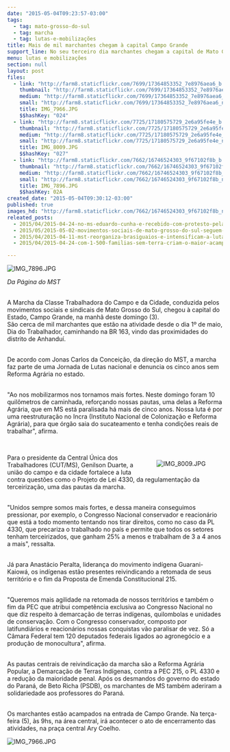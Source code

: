 ```yaml
---
date: "2015-05-04T09:23:57-03:00"
tags:
  - tag: mato-grosso-do-sul
  - tag: marcha
  - tag: lutas-e-mobilizações
title: Mais de mil marchantes chegam à capital Campo Grande
support_line: ​No seu terceiro dia marchantes chegam a capital de Mato Grosso do Sul reivindicando direitos trabalhistas e reformas no país.
menu: lutas e mobilizações
section: null
layout: post
files:
  - link: "http://farm8.staticflickr.com/7699/17364853352_7e8976aea6_b.jpg"
    thumbnail: "http://farm8.staticflickr.com/7699/17364853352_7e8976aea6_t.jpg"
    medium: "http://farm8.staticflickr.com/7699/17364853352_7e8976aea6_z.jpg"
    small: "http://farm8.staticflickr.com/7699/17364853352_7e8976aea6_n.jpg"
    title: IMG_7966.JPG
    $$hashKey: "024"
  - link: "http://farm8.staticflickr.com/7725/17180575729_2e6a95fe4e_b.jpg"
    thumbnail: "http://farm8.staticflickr.com/7725/17180575729_2e6a95fe4e_t.jpg"
    medium: "http://farm8.staticflickr.com/7725/17180575729_2e6a95fe4e_z.jpg"
    small: "http://farm8.staticflickr.com/7725/17180575729_2e6a95fe4e_n.jpg"
    title: IMG_8009.JPG
    $$hashKey: "027"
  - link: "http://farm8.staticflickr.com/7662/16746524303_9f67102f8b_b.jpg"
    thumbnail: "http://farm8.staticflickr.com/7662/16746524303_9f67102f8b_t.jpg"
    medium: "http://farm8.staticflickr.com/7662/16746524303_9f67102f8b_z.jpg"
    small: "http://farm8.staticflickr.com/7662/16746524303_9f67102f8b_n.jpg"
    title: IMG_7896.JPG
    $$hashKey: 02A
created_date: "2015-05-04T09:30:12-03:00"
published: true
images_hd: "http://farm8.staticflickr.com/7662/16746524303_9f67102f8b_n.jpg"
releated_posts:
  - 2015/04/2015-04-24-no-ms-eduardo-cunha-e-recebido-com-protesto-pela-classe-trabalhadora.md
  - 2015/05/2015-05-02-movimentos-sociais-de-mato-grosso-do-sul-seguem-em-marcha-rumo-a-capital.md
  - 2015/04/2015-04-11-mst-reorganiza-brasiguaios-e-intensificam-a-luta-pela-terra-em-mato-grosso-do-sul.md
  - 2015/04/2015-04-24-com-1-500-familias-sem-terra-criam-o-maior-acampamento-de-ms.md

---
```

<p><img alt="IMG_7896.JPG" src="http://farm8.staticflickr.com/7662/16746524303_9f67102f8b_b.jpg" /></p>

<p><em>Da P&aacute;gina do MST</em></p>

<p><br />
A Marcha da Classe Trabalhadora do Campo e da Cidade, conduzida pelos movimentos sociais e sindicais de Mato Grosso do Sul, chegou &agrave; capital do Estado, Campo Grande, na manh&atilde; deste domingo (3).&nbsp;<br />
S&atilde;o cerca de mil marchantes que est&atilde;o na atividade desde o dia 1&ordm; de maio, Dia do Trabalhador, caminhando na BR 163, vindo das proximidades do distrito de Anhandu&iacute;.</p>

<p><br />
De acordo com Jonas Carlos da Concei&ccedil;&atilde;o, da dire&ccedil;&atilde;o do MST, a marcha faz parte de uma Jornada de Lutas nacional e denuncia os cinco anos sem Reforma Agr&aacute;ria no estado.&nbsp;</p>

<p><br />
&quot;Ao nos mobilizarmos nos tornamos mais fortes. Neste domingo foram 10 quil&ocirc;metros de caminhada, refor&ccedil;ando nossas pautas, uma delas a Reforma Agr&aacute;ria, que em MS est&aacute; paralisada h&aacute; mais de cinco anos. Nossa luta &eacute; por uma reestrutura&ccedil;&atilde;o no Incra (Instituto Nacional de Coloniza&ccedil;&atilde;o e Reforma Agr&aacute;ria), para que &oacute;rg&atilde;o saia do sucateamento e tenha condi&ccedil;&otilde;es reais de trabalhar&quot;, afirma.</p>

<p>&nbsp;</p>

<figure class="image" style="float:right"><img alt="IMG_8009.JPG" src="http://farm8.staticflickr.com/7725/17180575729_2e6a95fe4e_b.jpg" />
<figcaption></figcaption>
</figure>

<p>Para o presidente da Central &Uacute;nica dos Trabalhadores (CUT/MS), Genilson Duarte, a uni&atilde;o do campo e da cidade fortalece a luta contra quest&otilde;es como o Projeto de Lei 4330, da regulamenta&ccedil;&atilde;o da terceiriza&ccedil;&atilde;o, uma das pautas da marcha.&nbsp;</p>

<p><br />
&quot;Unidos sempre somos mais fortes, e dessa maneira conseguimos pressionar, por exemplo, o Congresso Nacional conservador e reacion&aacute;rio que est&aacute; a todo momento tentando nos tirar direitos, como no caso da PL 4330, que precariza o trabalhado no pa&iacute;s e permite que todos os setores tenham terceirizados, que ganham 25% a menos e trabalham de 3 a 4 anos a mais&quot;, ressalta.</p>

<p><br />
J&aacute; para Anast&aacute;cio Peralta, lideran&ccedil;a do movimento ind&iacute;gena Guarani-Kaiow&aacute;, os ind&iacute;genas est&atilde;o presentes reivindicando a retomada de seus territ&oacute;rio e o fim da Proposta de Emenda Constitucional 215.&nbsp;</p>

<p><br />
&quot;Queremos mais agilidade na retomada de nossos territ&oacute;rios e tamb&eacute;m o fim da PEC que atribui compet&ecirc;ncia exclusiva ao Congresso Nacional no que diz respeito &agrave; demarca&ccedil;&atilde;o de terras ind&iacute;genas, quilombolas e unidades de conserva&ccedil;&atilde;o. Com o Congresso conservador, composto por latifundi&aacute;rios e reacion&aacute;rios nossas conquistas v&atilde;o paralisar de vez. S&oacute; a C&acirc;mara Federal tem 120 deputados federais ligados ao agroneg&oacute;cio e a produ&ccedil;&atilde;o de monocultura&quot;, afirma.</p>

<p><br />
As pautas centrais de reivindica&ccedil;&atilde;o da marcha s&atilde;o a Reforma Agr&aacute;ria Popular, a Demarca&ccedil;&atilde;o de Terras Ind&iacute;genas, contra a PEC 215, o PL 4330 e a redu&ccedil;&atilde;o da maioridade penal. Ap&oacute;s os desmandos do governo do estado do Paran&aacute;, de Beto Richa (PSDB), os marchantes de MS tamb&eacute;m aderiram a solidariedade aos professores do Paran&aacute;.</p>

<p><br />
Os marchantes est&atilde;o&nbsp;acampados na entrada de Campo Grande. Na ter&ccedil;a-feira (5), &agrave;s 9hs, na &aacute;rea central, ir&aacute; acontecer o ato de encerramento das atividades, na pra&ccedil;a central Ary Coelho.</p>

<p><img alt="IMG_7966.JPG" src="http://farm8.staticflickr.com/7699/17364853352_7e8976aea6_b.jpg" /></p>
